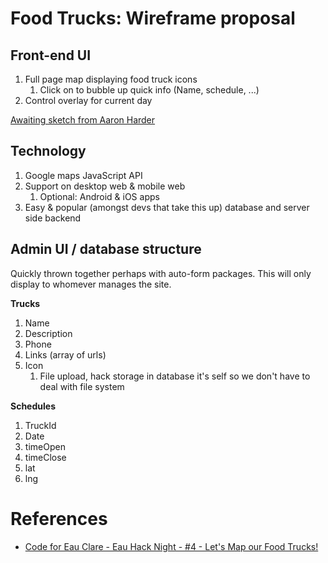 # Food Trucks: Wireframe proposal

## Front-end UI

1. Full page map displaying food truck icons
    1. Click on to bubble up quick info (Name, schedule, ...)
1. Control overlay for current day

[Awaiting sketch from Aaron Harder](https://trello.com/c/fCrOYzL8/4-share-draw-io-graphic-mock-up)

## Technology

1. Google maps JavaScript API
1. Support on desktop web & mobile web
    1. Optional: Android & iOS apps
1. Easy & popular (amongst devs that take this up) database and server side backend

## Admin UI / database structure

Quickly thrown together perhaps with auto-form packages. This will only display to whomever manages the site.

**Trucks**

1. Name
1. Description
1. Phone
1. Links (array of urls)
1. Icon
    1. File upload, hack storage in database it's self so we don't have to deal with file system

**Schedules**

1. TruckId
1. Date
1. timeOpen
1. timeClose
1. lat
1. lng

# References

* [Code for Eau Clare - Eau Hack Night - #4 - Let's Map our Food Trucks!](https://docs.google.com/document/d/1RBFx_S-Z7D7GeBGQFHzdSiD4s_yqPjvIQlwUWH80OEQ/edit#)
